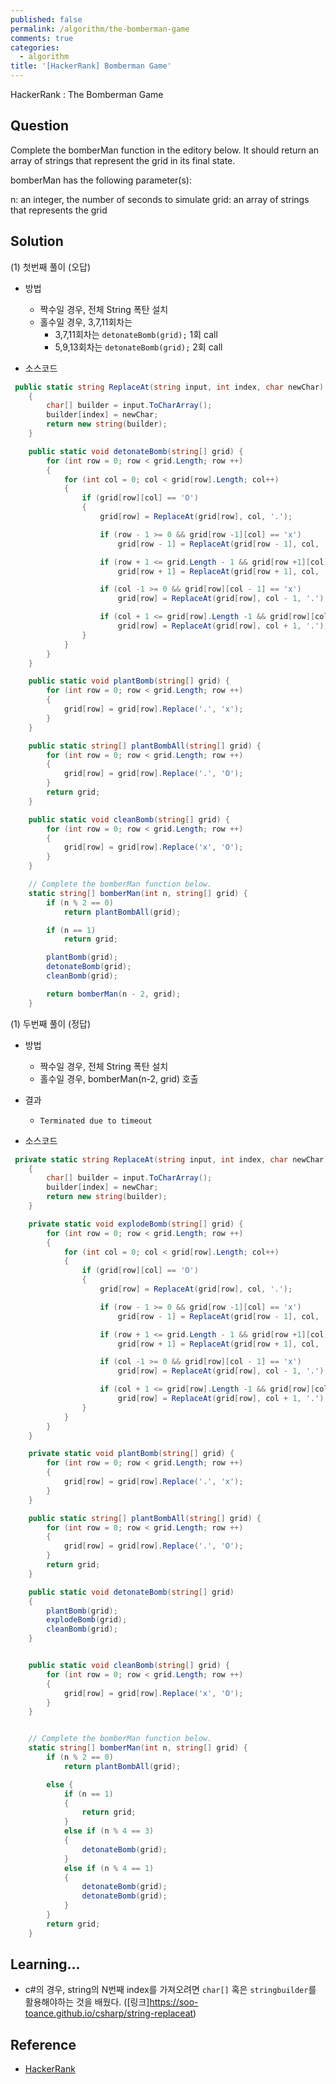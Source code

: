 ```yaml
---
published: false
permalink: /algorithm/the-bomberman-game
comments: true
categories:
  - algorithm
title: '[HackerRank] Bomberman Game'
---
```

HackerRank : The Bomberman Game


## Question
Complete the bomberMan function in the editory below. It should return an array of strings that represent the grid in its final state.

bomberMan has the following parameter(s):

n: an integer, the number of seconds to simulate
grid: an array of strings that represents the grid


## Solution
(1) 첫번째 풀이 (오답) 
- 방법 
  - 짝수일 경우, 전체 String 폭탄 설치 
  - 홀수일 경우, 3,7,11회차는 
    - 3,7,11회차는  `detonateBomb(grid);` 1회 call
    - 5,9,13회차는  `detonateBomb(grid);` 2회 call

- 소스코드 
```c#
 public static string ReplaceAt(string input, int index, char newChar)
    {
        char[] builder = input.ToCharArray();
        builder[index] = newChar;
        return new string(builder);
    }

    public static void detonateBomb(string[] grid) {       
        for (int row = 0; row < grid.Length; row ++)
        {        
            for (int col = 0; col < grid[row].Length; col++)
            {
                if (grid[row][col] == 'O')
                {
                    grid[row] = ReplaceAt(grid[row], col, '.');

                    if (row - 1 >= 0 && grid[row -1][col] == 'x')
                        grid[row - 1] = ReplaceAt(grid[row - 1], col, '.');

                    if (row + 1 <= grid.Length - 1 && grid[row +1][col] == 'x')
                        grid[row + 1] = ReplaceAt(grid[row + 1], col, '.');

                    if (col -1 >= 0 && grid[row][col - 1] == 'x')
                        grid[row] = ReplaceAt(grid[row], col - 1, '.');

                    if (col + 1 <= grid[row].Length -1 && grid[row][col + 1] == 'x')
                        grid[row] = ReplaceAt(grid[row], col + 1, '.');
                }
            }
        }
    }

    public static void plantBomb(string[] grid) {
        for (int row = 0; row < grid.Length; row ++)
        {
            grid[row] = grid[row].Replace('.', 'x');
        }
    }

    public static string[] plantBombAll(string[] grid) {
        for (int row = 0; row < grid.Length; row ++)
        {
            grid[row] = grid[row].Replace('.', 'O');
        }
        return grid;
    }

    public static void cleanBomb(string[] grid) {
        for (int row = 0; row < grid.Length; row ++)
        {
            grid[row] = grid[row].Replace('x', 'O');
        }
    }

    // Complete the bomberMan function below.
    static string[] bomberMan(int n, string[] grid) {
        if (n % 2 == 0)
            return plantBombAll(grid); 

        if (n == 1)
            return grid;       

        plantBomb(grid);
        detonateBomb(grid);    
        cleanBomb(grid);

        return bomberMan(n - 2, grid);
    }
```

(1) 두번째 풀이 (정답) 
- 방법 
  - 짝수일 경우, 전체 String 폭탄 설치 
  - 홀수일 경우, bomberMan(n-2, grid) 호출

- 결과  
  - `Terminated due to timeout`

- 소스코드 
```c#
 private static string ReplaceAt(string input, int index, char newChar)
    {
        char[] builder = input.ToCharArray();
        builder[index] = newChar;
        return new string(builder);
    }

    private static void explodeBomb(string[] grid) {       
        for (int row = 0; row < grid.Length; row ++)
        {        
            for (int col = 0; col < grid[row].Length; col++)
            {
                if (grid[row][col] == 'O')
                {
                    grid[row] = ReplaceAt(grid[row], col, '.');

                    if (row - 1 >= 0 && grid[row -1][col] == 'x')
                        grid[row - 1] = ReplaceAt(grid[row - 1], col, '.');

                    if (row + 1 <= grid.Length - 1 && grid[row +1][col] == 'x')
                        grid[row + 1] = ReplaceAt(grid[row + 1], col, '.');

                    if (col -1 >= 0 && grid[row][col - 1] == 'x')
                        grid[row] = ReplaceAt(grid[row], col - 1, '.');

                    if (col + 1 <= grid[row].Length -1 && grid[row][col + 1] == 'x')
                        grid[row] = ReplaceAt(grid[row], col + 1, '.');
                }
            }
        }
    }

    private static void plantBomb(string[] grid) {
        for (int row = 0; row < grid.Length; row ++)
        {
            grid[row] = grid[row].Replace('.', 'x');
        }
    }

    public static string[] plantBombAll(string[] grid) {
        for (int row = 0; row < grid.Length; row ++)
        {
            grid[row] = grid[row].Replace('.', 'O');
        }
        return grid;
    }

    public static void detonateBomb(string[] grid)
    {
        plantBomb(grid);
        explodeBomb(grid);    
        cleanBomb(grid);
    }


    public static void cleanBomb(string[] grid) {
        for (int row = 0; row < grid.Length; row ++)
        {
            grid[row] = grid[row].Replace('x', 'O');
        }
    }


    // Complete the bomberMan function below.
    static string[] bomberMan(int n, string[] grid) {
        if (n % 2 == 0)
            return plantBombAll(grid); 

        else {
            if (n == 1)
            {
                return grid; 
            }
            else if (n % 4 == 3)
            {
                detonateBomb(grid);
            }
            else if (n % 4 == 1)
            {
                detonateBomb(grid);
                detonateBomb(grid);
            }
        }
        return grid;
    }
```

## Learning... 
- c#의 경우, string의 N번째 index를 가져오려면 `char[]` 혹은 `stringbuilder`를 활용해야하는 것을 배웠다. 
([링크]https://soo-toance.github.io/csharp/string-replaceat)


## Reference
- [HackerRank](https://www.hackerrank.com/challenges/bomber-man/problem)
